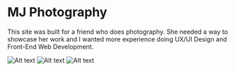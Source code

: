 MJ Photography
=================
This site was built for a friend who does photography. She needed a way to showcase her work and I wanted more experience doing UX/UI Design and Front-End Web Development. 

![Alt text](http://i.imgur.com/e3BDa96.jpg)
![Alt text](http://i.imgur.com/s2NPTUs.png)
![Alt text](http://i.imgur.com/jvoizqR.png)
